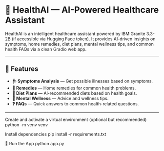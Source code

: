 # 🏥 HealthAI — AI-Powered Healthcare Assistant

HealthAI is an intelligent healthcare assistant powered by IBM Granite 3.3-2B (if accessible via Hugging Face token). It provides AI-driven insights on symptoms, home remedies, diet plans, mental wellness tips, and common health FAQs via a clean Gradio web app.

---
## 📌 Features

- **🩺 Symptoms Analysis** — Get possible illnesses based on symptoms.
- **🌿 Remedies** — Home remedies for common health problems.
- **🥗 Diet Plans** — AI-recommended diets based on health goals.
- **🧠 Mental Wellness** — Advice and wellness tips.
- **❓ FAQs** — Quick answers to common health-related questions.

---

Create and activate a virtual environment (optional but recommended)
python -m venv venv

Install dependencies
pip install -r requirements.txt

🚀 Run the App
python app.py


